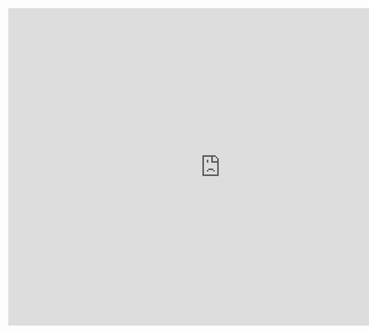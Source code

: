
<iframe src="https://data.oecd.org/chart/7b4S" width="860" height="645" style="border: 0" mozallowfullscreen="true" webkitallowfullscreen="true" allowfullscreen="true"><a href="https://data.oecd.org/chart/7b4S" target="_blank">OECD Chart: General government debt, Total, % of GDP, Annual, 2018</a></iframe>


<div class="flourish-embed flourish-chart" data-src="visualisation/14951005"><script src="https://public.flourish.studio/resources/embed.js"></script></div>
